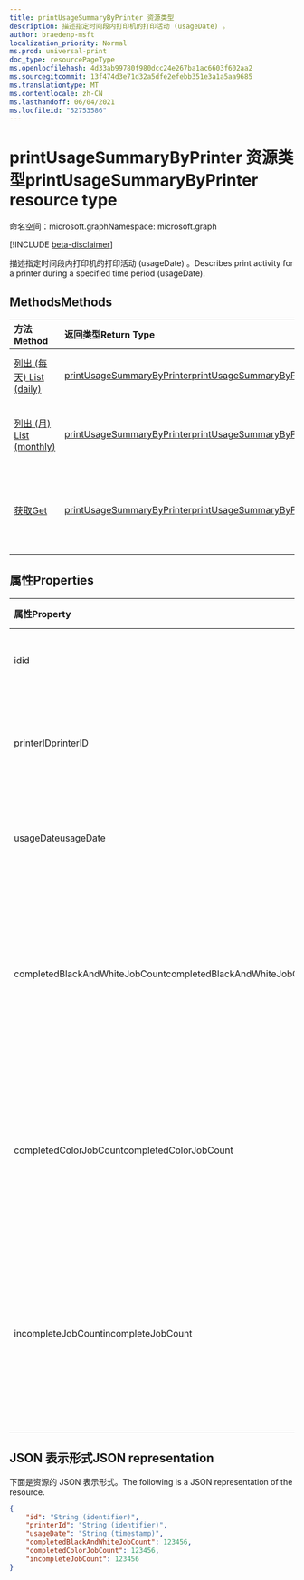 ```yaml
---
title: printUsageSummaryByPrinter 资源类型
description: 描述指定时间段内打印机的打印活动 (usageDate) 。
author: braedenp-msft
localization_priority: Normal
ms.prod: universal-print
doc_type: resourcePageType
ms.openlocfilehash: 4d33ab99780f980dcc24e267ba1ac6603f602aa2
ms.sourcegitcommit: 13f474d3e71d32a5dfe2efebb351e3a1a5aa9685
ms.translationtype: MT
ms.contentlocale: zh-CN
ms.lasthandoff: 06/04/2021
ms.locfileid: "52753586"
---
```

# <a name="printusagesummarybyprinter-resource-type"></a><span data-ttu-id="4a43b-103">printUsageSummaryByPrinter 资源类型</span><span class="sxs-lookup"><span data-stu-id="4a43b-103">printUsageSummaryByPrinter resource type</span></span>

<span data-ttu-id="4a43b-104">命名空间：microsoft.graph</span><span class="sxs-lookup"><span data-stu-id="4a43b-104">Namespace: microsoft.graph</span></span>

[!INCLUDE [beta-disclaimer](../../includes/beta-disclaimer.md)]

<span data-ttu-id="4a43b-105">描述指定时间段内打印机的打印活动 (usageDate) 。</span><span class="sxs-lookup"><span data-stu-id="4a43b-105">Describes print activity for a printer during a specified time period (usageDate).</span></span>

## <a name="methods"></a><span data-ttu-id="4a43b-106">Methods</span><span class="sxs-lookup"><span data-stu-id="4a43b-106">Methods</span></span>

| <span data-ttu-id="4a43b-107">方法</span><span class="sxs-lookup"><span data-stu-id="4a43b-107">Method</span></span>       | <span data-ttu-id="4a43b-108">返回类型</span><span class="sxs-lookup"><span data-stu-id="4a43b-108">Return Type</span></span> | <span data-ttu-id="4a43b-109">Description</span><span class="sxs-lookup"><span data-stu-id="4a43b-109">Description</span></span> |
|:-------------|:------------|:------------|
| [<span data-ttu-id="4a43b-110">列出 (每天) </span><span class="sxs-lookup"><span data-stu-id="4a43b-110">List (daily)</span></span>](../api/reportroot-list-dailyprintusagesummariesbyprinter.md) | [<span data-ttu-id="4a43b-111">printUsageSummaryByPrinter</span><span class="sxs-lookup"><span data-stu-id="4a43b-111">printUsageSummaryByPrinter</span></span>](printusagesummarybyprinter.md) | <span data-ttu-id="4a43b-112">获取按打印机分组的每日打印使用情况摘要列表。</span><span class="sxs-lookup"><span data-stu-id="4a43b-112">Get a list of daily print usage summaries, grouped by printer.</span></span> |
| [<span data-ttu-id="4a43b-113">列出 (月) </span><span class="sxs-lookup"><span data-stu-id="4a43b-113">List (monthly)</span></span>](../api/reportroot-list-monthlyprintusagesummariesbyprinter.md) | [<span data-ttu-id="4a43b-114">printUsageSummaryByPrinter</span><span class="sxs-lookup"><span data-stu-id="4a43b-114">printUsageSummaryByPrinter</span></span>](printusagesummarybyprinter.md) | <span data-ttu-id="4a43b-115">获取按打印机分组的每月打印使用情况摘要列表。</span><span class="sxs-lookup"><span data-stu-id="4a43b-115">Get a list of monthly print usage summaries, grouped by printer.</span></span> |
| [<span data-ttu-id="4a43b-116">获取</span><span class="sxs-lookup"><span data-stu-id="4a43b-116">Get</span></span>](../api/printusagesummarybyprinter-get.md) | [<span data-ttu-id="4a43b-117">printUsageSummaryByPrinter</span><span class="sxs-lookup"><span data-stu-id="4a43b-117">printUsageSummaryByPrinter</span></span>](printusagesummarybyprinter.md) | <span data-ttu-id="4a43b-118">读取 **printUsageSummaryByPrinter** 对象的属性和关系。</span><span class="sxs-lookup"><span data-stu-id="4a43b-118">Read the properties and relationships of a **printUsageSummaryByPrinter** object.</span></span> |

## <a name="properties"></a><span data-ttu-id="4a43b-119">属性</span><span class="sxs-lookup"><span data-stu-id="4a43b-119">Properties</span></span>
| <span data-ttu-id="4a43b-120">属性</span><span class="sxs-lookup"><span data-stu-id="4a43b-120">Property</span></span>     | <span data-ttu-id="4a43b-121">类型</span><span class="sxs-lookup"><span data-stu-id="4a43b-121">Type</span></span>        | <span data-ttu-id="4a43b-122">说明</span><span class="sxs-lookup"><span data-stu-id="4a43b-122">Description</span></span> |
|:-------------|:------------|:------------|
|<span data-ttu-id="4a43b-123">id</span><span class="sxs-lookup"><span data-stu-id="4a43b-123">id</span></span>|<span data-ttu-id="4a43b-124">String</span><span class="sxs-lookup"><span data-stu-id="4a43b-124">String</span></span>|<span data-ttu-id="4a43b-125">此使用率摘要的 ID。</span><span class="sxs-lookup"><span data-stu-id="4a43b-125">The ID of this usage summary.</span></span>|
|<span data-ttu-id="4a43b-126">printerID</span><span class="sxs-lookup"><span data-stu-id="4a43b-126">printerID</span></span>|<span data-ttu-id="4a43b-127">String</span><span class="sxs-lookup"><span data-stu-id="4a43b-127">String</span></span>|<span data-ttu-id="4a43b-128">这些统计信息表示的打印机 ID。</span><span class="sxs-lookup"><span data-stu-id="4a43b-128">The ID of the printer represented by these statistics.</span></span>|
|<span data-ttu-id="4a43b-129">usageDate</span><span class="sxs-lookup"><span data-stu-id="4a43b-129">usageDate</span></span>|<span data-ttu-id="4a43b-130">日期</span><span class="sxs-lookup"><span data-stu-id="4a43b-130">Date</span></span>|<span data-ttu-id="4a43b-131">与这些统计信息关联的日期。</span><span class="sxs-lookup"><span data-stu-id="4a43b-131">The date associated with these statistics.</span></span>|
|<span data-ttu-id="4a43b-132">completedBlackAndWhiteJobCount</span><span class="sxs-lookup"><span data-stu-id="4a43b-132">completedBlackAndWhiteJobCount</span></span>|<span data-ttu-id="4a43b-133">Int64</span><span class="sxs-lookup"><span data-stu-id="4a43b-133">Int64</span></span>|<span data-ttu-id="4a43b-134">打印机在关联日期完成的黑白打印作业数。</span><span class="sxs-lookup"><span data-stu-id="4a43b-134">The number of black and white print jobs completed by the printer on the associated date.</span></span>|
|<span data-ttu-id="4a43b-135">completedColorJobCount</span><span class="sxs-lookup"><span data-stu-id="4a43b-135">completedColorJobCount</span></span>|<span data-ttu-id="4a43b-136">Int64</span><span class="sxs-lookup"><span data-stu-id="4a43b-136">Int64</span></span>|<span data-ttu-id="4a43b-137">打印机在关联日期完成的颜色打印作业数。</span><span class="sxs-lookup"><span data-stu-id="4a43b-137">The number of color print jobs completed by the printer on the associated date.</span></span>|
|<span data-ttu-id="4a43b-138">incompleteJobCount</span><span class="sxs-lookup"><span data-stu-id="4a43b-138">incompleteJobCount</span></span>|<span data-ttu-id="4a43b-139">Int64</span><span class="sxs-lookup"><span data-stu-id="4a43b-139">Int64</span></span>|<span data-ttu-id="4a43b-140">在关联日期中已排入打印机队列但未完成的打印作业数。</span><span class="sxs-lookup"><span data-stu-id="4a43b-140">The number of print jobs that were queued for the printer, but not completed, on the associated date.</span></span>|

## <a name="json-representation"></a><span data-ttu-id="4a43b-141">JSON 表示形式</span><span class="sxs-lookup"><span data-stu-id="4a43b-141">JSON representation</span></span>

<span data-ttu-id="4a43b-142">下面是资源的 JSON 表示形式。</span><span class="sxs-lookup"><span data-stu-id="4a43b-142">The following is a JSON representation of the resource.</span></span>

<!-- {
  "blockType": "resource",
  "optionalProperties": [

  ],
  "@odata.type": "microsoft.graph.printUsageSummaryByPrinter"
}-->

```json
{
    "id": "String (identifier)",
    "printerId": "String (identifier)",
    "usageDate": "String (timestamp)",
    "completedBlackAndWhiteJobCount": 123456,
    "completedColorJobCount": 123456,
    "incompleteJobCount": 123456
}
```

<!-- uuid: 8fcb5dbc-d5aa-4681-8e31-b001d5168d79
2015-10-25 14:57:30 UTC -->
<!-- {
  "type": "#page.annotation",
  "description": "printUsageSummaryByPrinter resource",
  "keywords": "",
  "section": "documentation",
  "tocPath": ""
}-->

